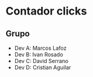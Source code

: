 # Contador clicks 
## Grupo 
- Dev A: Marcos Lafoz
- Dev B: Ivan Rosado
- Dev C: David Serrano
- Dev D: Cristian Aguilar
